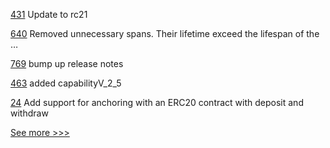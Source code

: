 
[431](https://github.com/hyperledger/iroha-java/pull/431) Update to rc21

[640](https://github.com/hyperledger-labs/fabric-smart-client/pull/640) Removed unnecessary spans. Their lifetime exceed the lifespan of the …

[769](https://github.com/hyperledger-labs/fabric-operations-console/pull/769) bump up release notes

[463](https://github.com/hyperledger-labs/fablo/pull/463) added capabilityV_2_5

[24](https://github.com/hyperledger-labs/zeto/pull/24) Add support for anchoring with an ERC20 contract with deposit and withdraw


[See more >>>](https://start-here.hyperledger.org/pull-requests)
